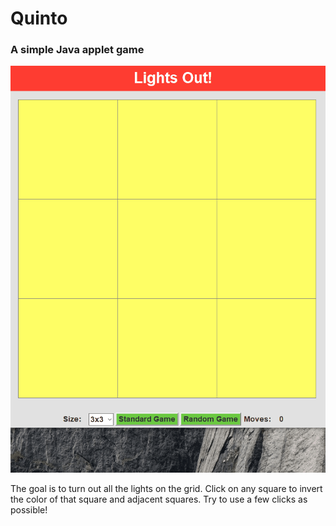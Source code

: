 # Quinto

### A simple Java applet game

![Game demonstration](https://github.com/ABerry057/Quinto/blob/master/demonstration.gif)

The goal is to turn out all the lights on the grid. Click on any square to invert the color of that square and adjacent squares. Try to use a few clicks as possible!
